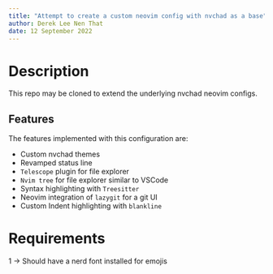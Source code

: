 ```yaml
---
title: "Attempt to create a custom neovim config with nvchad as a base"
author: Derek Lee Nen That
date: 12 September 2022
---
```

# Description

This repo may be cloned to extend the underlying nvchad neovim configs.

## Features

The features implemented with this configuration are:
- Custom nvchad themes
- Revamped status line 
- `Telescope` plugin for file explorer
- `Nvim tree` for file explorer similar to VSCode
- Syntax highlighting with `Treesitter`
- Neovim integration of `lazygit` for a git UI
- Custom Indent highlighting with `blankline`

# Requirements
1 -> Should have a nerd font installed for emojis

